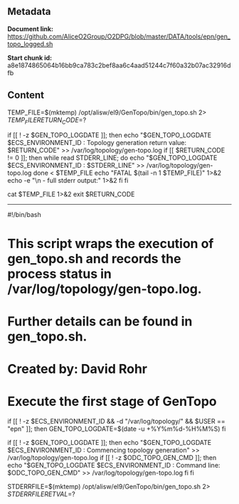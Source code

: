 ## Metadata

**Document link:** https://github.com/AliceO2Group/O2DPG/blob/master/DATA/tools/epn/gen_topo_logged.sh

**Start chunk id:** a8e1874865064b16bb9ca783c2bef8aa6c4aad51244c7f60a32b07ac32916dfb

## Content

TEMP_FILE=$(mktemp)
/opt/alisw/el9/GenTopo/bin/gen_topo.sh 2> $TEMP_FILE
RETURN_CODE=$?

if [[ ! -z $GEN_TOPO_LOGDATE ]]; then
  echo "$GEN_TOPO_LOGDATE $ECS_ENVIRONMENT_ID : Topology generation return value: $RETURN_CODE" >> /var/log/topology/gen-topo.log
  if [[ $RETURN_CODE != 0 ]]; then
    while read STDERR_LINE; do
      echo "$GEN_TOPO_LOGDATE $ECS_ENVIRONMENT_ID :     $STDERR_LINE" >> /var/log/topology/gen-topo.log
    done < $TEMP_FILE
    echo "FATAL $(tail -n 1 $TEMP_FILE)" 1>&2
    echo -e "\n - full stderr output:" 1>&2
  fi
fi

cat $TEMP_FILE 1>&2
exit $RETURN_CODE

---

#!/bin/bash

# This script wraps the execution of gen_topo.sh and records the process status in /var/log/topology/gen-topo.log.
# Further details can be found in gen_topo.sh.
# Created by: David Rohr

# Execute the first stage of GenTopo
if [[ ! -z $ECS_ENVIRONMENT_ID && -d "/var/log/topology/" && $USER == "epn" ]]; then
  GEN_TOPO_LOGDATE=$(date -u +%Y%m%d-%H%M%S)
fi

if [[ ! -z $GEN_TOPO_LOGDATE ]]; then
  echo "$GEN_TOPO_LOGDATE $ECS_ENVIRONMENT_ID : Commencing topology generation" >> /var/log/topology/gen-topo.log
  if [[ ! -z $ODC_TOPO_GEN_CMD ]]; then
    echo "$GEN_TOPO_LOGDATE $ECS_ENVIRONMENT_ID : Command line: $ODC_TOPO_GEN_CMD" >> /var/log/topology/gen-topo.log
  fi
fi

STDERRFILE=$(mktemp)
/opt/alisw/el9/GenTopo/bin/gen_topo.sh 2> $STDERRFILE
RETVAL=$?